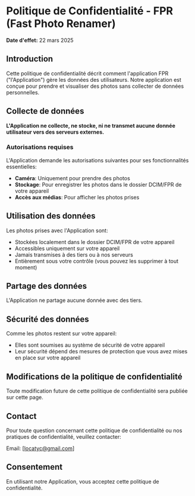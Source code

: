 # Politique de Confidentialité - FPR (Fast Photo Renamer)

**Date d'effet:** 22 mars 2025

## Introduction

Cette politique de confidentialité décrit comment l'application FPR ("l'Application") gère les données des utilisateurs. Notre application est conçue pour prendre et visualiser des photos sans collecter de données personnelles.

## Collecte de données

**L'Application ne collecte, ne stocke, ni ne transmet aucune donnée utilisateur vers des serveurs externes.**

### Autorisations requises
L'Application demande les autorisations suivantes pour ses fonctionnalités essentielles:

- **Caméra**: Uniquement pour prendre des photos
- **Stockage**: Pour enregistrer les photos dans le dossier DCIM/FPR de votre appareil
- **Accès aux médias**: Pour afficher les photos prises

## Utilisation des données

Les photos prises avec l'Application sont:
- Stockées localement dans le dossier DCIM/FPR de votre appareil
- Accessibles uniquement sur votre appareil
- Jamais transmises à des tiers ou à nos serveurs
- Entièrement sous votre contrôle (vous pouvez les supprimer à tout moment)

## Partage des données

L'Application ne partage aucune donnée avec des tiers.

## Sécurité des données

Comme les photos restent sur votre appareil:
- Elles sont soumises au système de sécurité de votre appareil
- Leur sécurité dépend des mesures de protection que vous avez mises en place sur votre appareil

## Modifications de la politique de confidentialité

Toute modification future de cette politique de confidentialité sera publiée sur cette page.

## Contact

Pour toute question concernant cette politique de confidentialité ou nos pratiques de confidentialité, veuillez contacter:

Email: [locatyc@gmail.com]

## Consentement

En utilisant notre Application, vous acceptez cette politique de confidentialité.

